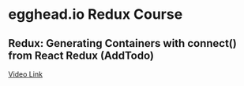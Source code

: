 # egghead.io Redux Course

## Redux: Generating Containers with connect() from React Redux (AddTodo)

[Video Link](https://egghead.io/lessons/javascript-redux-generating-containers-with-connect-from-react-redux-addtodo)
